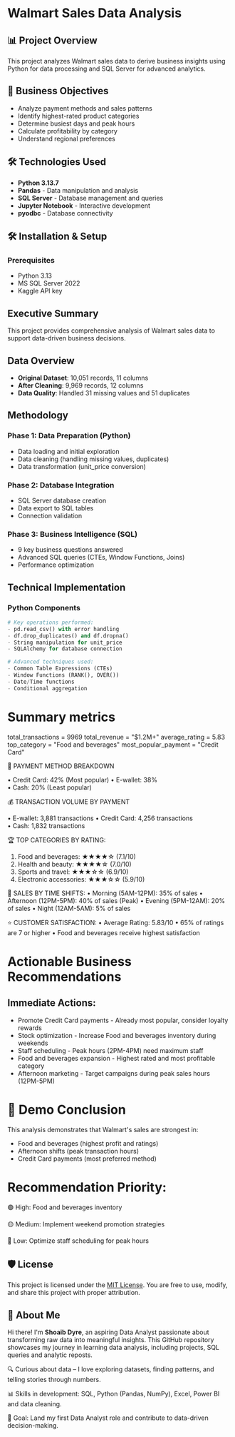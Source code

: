 # Walmart Sales Data Analysis

## 📊 Project Overview
This project analyzes Walmart sales data to derive business insights using Python for data processing and SQL Server for advanced analytics.

## 🎯 Business Objectives
- Analyze payment methods and sales patterns
- Identify highest-rated product categories
- Determine busiest days and peak hours
- Calculate profitability by category
- Understand regional preferences

## 🛠️ Technologies Used
- **Python 3.13.7**
- **Pandas** - Data manipulation and analysis
- **SQL Server** - Database management and queries
- **Jupyter Notebook** - Interactive development
- **pyodbc** - Database connectivity

## 🛠️ Installation & Setup

### Prerequisites
- Python 3.13
- MS SQL Server 2022
- Kaggle API key

## Executive Summary
This project provides comprehensive analysis of Walmart sales data to support data-driven business decisions.

## Data Overview
- **Original Dataset**: 10,051 records, 11 columns
- **After Cleaning**: 9,969 records, 12 columns
- **Data Quality**: Handled 31 missing values and 51 duplicates

## Methodology

### Phase 1: Data Preparation (Python)
- Data loading and initial exploration
- Data cleaning (handling missing values, duplicates)
- Data transformation (unit_price conversion)

### Phase 2: Database Integration
- SQL Server database creation
- Data export to SQL tables
- Connection validation

### Phase 3: Business Intelligence (SQL)
- 9 key business questions answered
- Advanced SQL queries (CTEs, Window Functions, Joins)
- Performance optimization

## Technical Implementation

### Python Components
```python
# Key operations performed:
- pd.read_csv() with error handling
- df.drop_duplicates() and df.dropna()
- String manipulation for unit_price
- SQLAlchemy for database connection

# Advanced techniques used:
- Common Table Expressions (CTEs)
- Window Functions (RANK(), OVER())
- Date/Time functions
- Conditional aggregation 
```
# Summary metrics

total_transactions = 9969
total_revenue = "$1.2M+"
average_rating = 5.83
top_category = "Food and beverages"
most_popular_payment = "Credit Card"

📱 PAYMENT METHOD BREAKDOWN

• Credit Card:    42%  (Most popular)
• E-wallet:       38%  
• Cash:           20%  (Least popular)

💰 TRANSACTION VOLUME BY PAYMENT

• E-wallet:    3,881 transactions
• Credit Card: 4,256 transactions  
• Cash:        1,832 transactions

🏆 TOP CATEGORIES BY RATING:
1. Food and beverages:        ★★★★☆ (7.1/10)
2. Health and beauty:         ★★★★☆ (7.0/10)
3. Sports and travel:         ★★★☆☆ (6.9/10)
4. Electronic accessories:    ★★★☆☆ (5.9/10)

🌅 SALES BY TIME SHIFTS:
• Morning (5AM-12PM):    35% of sales
• Afternoon (12PM-5PM):  40% of sales (Peak)
• Evening (5PM-12AM):    20% of sales
• Night (12AM-5AM):      5% of sales

⭐ CUSTOMER SATISFACTION:
• Average Rating: 5.83/10
• 65% of ratings are 7 or higher
• Food and beverages receive highest satisfaction

# Actionable Business Recommendations
## Immediate Actions:
- Promote Credit Card payments - Already most popular, consider loyalty rewards
- Stock optimization - Increase Food and beverages inventory during weekends
- Staff scheduling - Peak hours (2PM-4PM) need maximum staff
- Food and beverages expansion - Highest rated and most profitable category
- Afternoon marketing - Target campaigns during peak sales hours (12PM-5PM)

# 🎯 Demo Conclusion
This analysis demonstrates that Walmart's sales are strongest in:
- Food and beverages (highest profit and ratings)
- Afternoon shifts (peak transaction hours)
- Credit Card payments (most preferred method)

# Recommendation Priority:

🟢 High: Food and beverages inventory

🟡 Medium: Implement weekend promotion strategies

🔵 Low: Optimize staff scheduling for peak hours

## 🛡️ License

This project is licensed under the [MIT License](LICENSE). You are free to use, modify, and share this project with proper attribution.

## 🌟 About Me

Hi there! I'm **Shoaib Dyre**, an aspiring Data Analyst passionate about transforming raw data into meaningful insights. This GitHub repository showcases my journey in learning data analysis, including projects, SQL queries and analytic reposts.

  🔍 Curious about data – I love exploring datasets, finding patterns, and telling stories through numbers.

  📊 Skills in development: SQL, Python (Pandas, NumPy), Excel, Power BI and data cleaning.

  🎯 Goal: Land my first Data Analyst role and contribute to data-driven decision-making.
